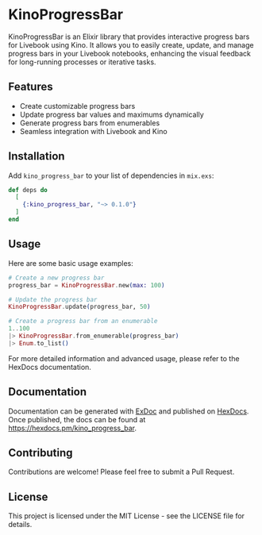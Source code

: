 # KinoProgressBar

KinoProgressBar is an Elixir library that provides interactive progress bars for Livebook using Kino. It allows you to easily create, update, and manage progress bars in your Livebook notebooks, enhancing the visual feedback for long-running processes or iterative tasks.

## Features

- Create customizable progress bars
- Update progress bar values and maximums dynamically
- Generate progress bars from enumerables
- Seamless integration with Livebook and Kino

## Installation

Add `kino_progress_bar` to your list of dependencies in `mix.exs`:

```elixir
def deps do
  [
    {:kino_progress_bar, "~> 0.1.0"}
  ]
end
```
## Usage
Here are some basic usage examples:
```elixir
# Create a new progress bar
progress_bar = KinoProgressBar.new(max: 100)

# Update the progress bar
KinoProgressBar.update(progress_bar, 50)

# Create a progress bar from an enumerable
1..100
|> KinoProgressBar.from_enumerable(progress_bar)
|> Enum.to_list()
```
For more detailed information and advanced usage, please refer to the HexDocs documentation.

## Documentation
Documentation can be generated with [ExDoc](https://github.com/elixir-lang/ex_doc)
and published on [HexDocs](https://hexdocs.pm). Once published, the docs can
be found at <https://hexdocs.pm/kino_progress_bar>.

## Contributing
Contributions are welcome! Please feel free to submit a Pull Request.

## License
This project is licensed under the MIT License - see the LICENSE file for details.